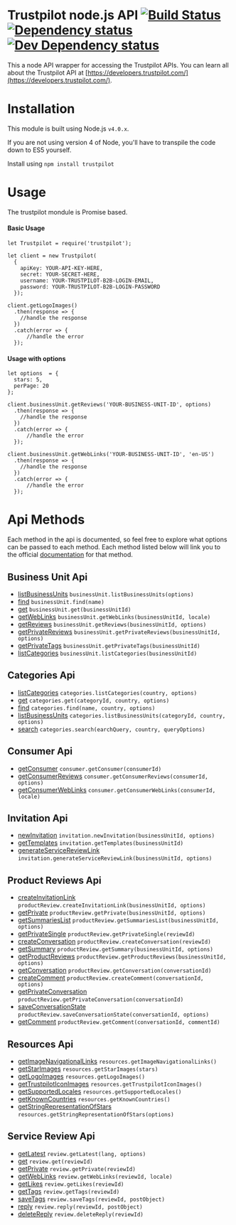# Trustpilot node.js API  [![Build Status][travis-image]][travis-url] [![Dependency status][david-dm-image]][david-dm-url] [![Dev Dependency status][david-dm-dev-image]][david-dm-dev-url]

This a node API wrapper for accessing the Trustpilot APIs. You can learn all about the Trustpilot API at [https://developers.trustpilot.com/](https://developers.trustpilot.com/).


# Installation
This module is built using Node.js `v4.0.x`.

If you are not using version 4 of Node, you'll have to transpile the code down to ES5 yourself.

Install using `npm install trustpilot`

# Usage
The trustpilot mondule is Promise based.

#### Basic Usage
```
let Trustpilot = require('trustpilot');

let client = new Trustpilot(
  {
    apiKey: YOUR-API-KEY-HERE,
    secret: YOUR-SECRET-HERE,
    username: YOUR-TRUSTPILOT-B2B-LOGIN-EMAIL,
    password: YOUR-TRUSTPILOT-B2B-LOGIN-PASSWORD
  });

client.getLogoImages()
  .then(response => {
    //handle the response
  })
  .catch(error => {
      //handle the error
  });
```

#### Usage with options
```
let options  = {
  stars: 5,
  perPage: 20
};

client.businessUnit.getReviews('YOUR-BUSINESS-UNIT-ID', options)
  .then(response => {
    //handle the response
  })
  .catch(error => {
      //handle the error
  });
```

```
client.businessUnit.getWebLinks('YOUR-BUSINESS-UNIT-ID', 'en-US')
  .then(response => {
    //handle the response
  })
  .catch(error => {
      //handle the error
  });
```

# Api Methods
  Each method in the api is documented, so feel free to explore what options can be passed to each method.
  Each method listed below will link you to the official [documentation](https://developers.trustpilot.com/) for that method.

## Business Unit Api
  - [listBusinessUnits](https://developers.trustpilot.com/business-unit-api#get-a-list-of-business-units) `businessUnit.listBusinessUnits(options)`
  - [find](https://developers.trustpilot.com/business-unit-api#find-a-business-unit) `businessUnit.find(name)`
  - [get](https://developers.trustpilot.com/business-unit-api#get-a-business-unit) `businessUnit.get(businessUnitId)`
  - [getWebLinks](https://developers.trustpilot.com/business-unit-api#get-a-business-unit's-web-links) `businessUnit.getWebLinks(businessUnitId, locale)`
  - [getReviews](https://developers.trustpilot.com/business-unit-api#get-a-business-unit's-reviews) `businessUnit.getReviews(businessUnitId, options)`
  - [getPrivateReviews](https://developers.trustpilot.com/business-unit-api#business-unit-private-reviews) `businessUnit.getPrivateReviews(businessUnitId, options)`
  - [getPrivateTags](https://developers.trustpilot.com/business-unit-api#get-all-business-unit-private-tags) `businessUnit.getPrivateTags(businessUnitId)`
  - [listCategories](https://developers.trustpilot.com/business-unit-api#list-categories-for-business-unit) `businessUnit.listCategories(businessUnitId)`

## Categories Api
  - [listCategories](https://developers.trustpilot.com/categories-api#list-categories) `categories.listCategories(country, options)`
  - [get](https://developers.trustpilot.com/categories-api#get-category) `categories.get(categoryId, country, options)`
  - [find](https://developers.trustpilot.com/categories-api#find-category) `categories.find(name, country, options)`
  - [listBusinessUnits](https://developers.trustpilot.com/categories-api#list-business-units-in-category) `categories.listBusinessUnits(categoryId, country, options)`
  - [search](https://developers.trustpilot.com/categories-api#search-category) `categories.search(earchQuery, country, queryOptions)`

## Consumer Api
  - [getConsumer](https://developers.trustpilot.com/consumer-api#get-a-consumer) `consumer.getConsumer(consumerId)`
  - [getConsumerReviews](https://developers.trustpilot.com/consumer-api#get-a-consumer's-reviews) `consumer.getConsumerReviews(consumerId, options)`
  - [getConsumerWebLinks](https://developers.trustpilot.com/consumer-api#get-a-consumer's-web-links) `consumer.getConsumerWebLinks(consumerId, locale)`


## Invitation Api
  - [newInvitation](https://developers.trustpilot.com/invitation-api#create-new-invitation) `invitation.newInvitation(businessUnitId, options)`
  - [getTemplates](https://developers.trustpilot.com/invitation-api#get-list-of-invitation-templates) `invitation.getTemplates(businessUnitId)`
  - [generateServiceReviewLink](https://developers.trustpilot.com/invitation-api#generate-service-review-invitation-link) `invitation.generateServiceReviewLink(businessUnitId, options)`

## Product Reviews Api
  - [createInvitationLink](https://developers.trustpilot.com/product-reviews-api#create-product-review-invitation-link) `productReview.createInvitationLink(businessUnitId, options)`
  - [getPrivate](https://developers.trustpilot.com/product-reviews-api#get-private-product-reviews) `productReview.getPrivate(businessUnitId, options)`
  - [getSummariesList](https://developers.trustpilot.com/product-reviews-api#get-product-reviews-summaries-list) `productReview.getSummariesList(businessUnitId, options)`
  - [getPrivateSingle](https://developers.trustpilot.com/product-reviews-api#get-private-product-review) `productReview.getPrivateSingle(reviewId)`
  - [createConversation](https://developers.trustpilot.com/product-reviews-api#create-product-review-conversation) `productReview.createConversation(reviewId)`
  - [getSummary](https://developers.trustpilot.com/product-reviews-api#get-product-reviews-summary) `productReview.getSummary(businessUnitId, options)`
  - [getProductReviews](https://developers.trustpilot.com/product-reviews-api#get-product-reviews) `productReview.getProductReviews(businessUnitId, options)`
  - [getConversation](https://developers.trustpilot.com/product-reviews-api#get-public-conversation) `productReview.getConversation(conversationId)`
  - [createComment](https://developers.trustpilot.com/product-reviews-api#create-comment) `productReview.createComment(conversationId, options)`
  - [getPrivateConversation](https://developers.trustpilot.com/product-reviews-api#get-conversation) `productReview.getPrivateConversation(conversationId)`
  - [saveConversationState](https://developers.trustpilot.com/product-reviews-api#set-conversation-state) `productReview.saveConversationState(conversationId, options)`
  - [getComment](https://developers.trustpilot.com/product-reviews-api#get-comment) `productReview.getComment(conversationId, commentId)`

## Resources Api
  - [getImageNavigationalLinks](https://developers.trustpilot.com/resources-api#contains-navigational-links-to-all-image-resources) `resources.getImageNavigationalLinks()`
  - [getStarImages](https://developers.trustpilot.com/resources-api#get-the-star-image-resources) `resources.getStarImages(stars)`
  - [getLogoImages](https://developers.trustpilot.com/resources-api#get-the-trustpilot-logo-images) `resources.getLogoImages()`
  - [getTrustpilotIconImages](https://developers.trustpilot.com/invitation-api#create-new-invitation) `resources.getTrustpilotIconImages()`
  - [getSupportedLocales](https://developers.trustpilot.com/resources-api#get-trustpilot-supported-locales) `resources.getSupportedLocales()`
  - [getKnownCountries](https://developers.trustpilot.com/resources-api#get-all-countries-known-to-trustpilot) `resources.getKnownCountries()`
  - [getStringRepresentationOfStars](https://developers.trustpilot.com/resources-api#get-the-string-representation-of-the-stars) `resources.getStringRepresentationOfStars(options)`

## Service Review Api
  - [getLatest](https://developers.trustpilot.com/service-reviews-api#get-latest-reviews-by-language) `review.getLatest(lang, options)`
  - [get](https://developers.trustpilot.com/service-reviews-api#get-a-review) `review.get(reviewId)`
  - [getPrivate](https://developers.trustpilot.com/service-reviews-api#get-private-review) `review.getPrivate(reviewId)`
  - [getWebLinks](https://developers.trustpilot.com/service-reviews-api#get-a-review's-web-links) `review.getWebLinks(reviewId, locale)`
  - [getLikes](https://developers.trustpilot.com/service-reviews-api#get-a-review's-likes) `review.getLikes(reviewId)`
  - [getTags](https://developers.trustpilot.com/service-reviews-api#get-tags-on-review) `review.getTags(reviewId)`
  - [saveTags](https://developers.trustpilot.com/service-reviews-api#set-tags-on-review) `review.saveTags(reviewId, postObject)`
  - [reply](https://developers.trustpilot.com/service-reviews-api#reply-to-a-review) `review.reply(reviewId, postObject)`
  - [deleteReply](https://developers.trustpilot.com/service-reviews-api#delete-a-reply-to-a-review-) `review.deleteReply(reviewId)`



[travis-url]: https://travis-ci.org/trustpilot/trustpilot-node-sdk
[travis-image]: http://img.shields.io/travis/trustpilot/trustpilot-node-sdk.svg
[david-dm-url]:https://david-dm.org/trustpilot/trustpilot-node-sdk
[david-dm-image]:https://david-dm.org/trustpilot/trustpilot-node-sdk.svg
[david-dm-dev-url]:https://david-dm.org/trustpilot/trustpilot-node-sdk#info=devDependencies
[david-dm-dev-image]:https://david-dm.org/trustpilot/trustpilot-node-sdk/dev-status.svg
